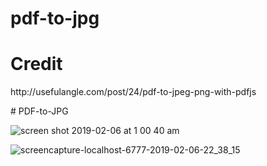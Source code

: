 # pdf-to-jpg
<h1>Credit</h1>
<p>http://usefulangle.com/post/24/pdf-to-jpeg-png-with-pdfjs</p>
# PDF-to-JPG


![screen shot 2019-02-06 at 1 00 40 am](https://user-images.githubusercontent.com/21277486/52294313-8f30d780-29ab-11e9-9a62-6dc16f2ccfcb.png)

![screencapture-localhost-6777-2019-02-06-22_38_15](https://user-images.githubusercontent.com/21277486/52352864-fc9e4000-2a5f-11e9-85d6-22121c782699.png)



